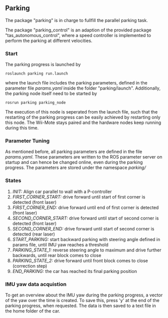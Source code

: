## Parking

The package "parking" is in charge to fullfill the parallel parking task. 

The package "parking_control" is an adaption of the provided package "tas_autonomous_control", where a speed controller is implemented to perform the parking at different velocities.

### Start
The parking progress is launched by

`roslaunch parking run.launch`

where the launch file includes the parking parameters, defined in the parameter file *params.yaml* inside the folder "parking/launch".
Additionally, the parking node itself need to be started by

`rosrun parking parking_node`

The execution of this node is seperated from the launch file, such that the restarting of the parking progress can be easily achieved by restarting only this node. The Wii-Mote stays paired and the hardware nodes keep running during this time.

### Parameter Tuning
As mentioned before, all parking parameters are defined in the file *params.yaml*. These parameters are written to the ROS parameter server on startup and can hence be changed online, even during the parking progress.
The parameters are stored under the namespace *parking/*

### States
1. *INIT:* Align car parallel to wall with a P-controller
2. *FIRST_CORNER_START:* drive forward until start of first corner is detected (front laser)
3. *FIRST_CORNER_END:* drive forward until end of first corner is detected (front laser)
4. *SECOND_CORNER_START:* drive forward until start of second corner is detected (front laser)
5. *SECOND_CORNER_END:* drive forward until start of second corner is detected (rear laser)
6. *START_PARKING:* start backward parking with steering angle defined in params file, until IMU yaw reaches a threshold
7. *PARKING_STATE_1:* reverse steering angle to maximum and drive further backwards, until rear block comes to close
8. *PARKING_STATE_2:* drive forward until front block comes to close (correction step)
9. *END_PARKING:* the car has reached its final parking position

### IMU yaw data acquistion

To get an overview about the IMU yaw during the parking progress, a vector of the yaw over the time is created. To save this, press 'y' at the end of the parking progress, when requested. The data is then saved to a text file in the home folder of the car.


